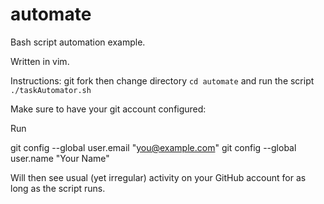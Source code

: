 # automate
Bash script automation example.

Written in vim.

Instructions:
git fork then change directory `cd automate` and run the script `./taskAutomator.sh`

Make sure to have your git account configured:

Run

  git config --global user.email "you@example.com"
  git config --global user.name "Your Name"

Will then see usual (yet irregular) activity on your GitHub account for as long as the script runs.
